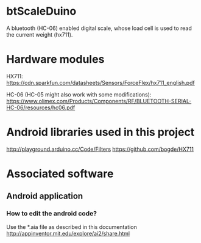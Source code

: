 # btScaleDuino
A bluetooth (HC-06) enabled digital scale, whose load cell is used to read the current weight (hx711).

# Hardware modules
HX711: https://cdn.sparkfun.com/datasheets/Sensors/ForceFlex/hx711_english.pdf

HC-06 (HC-05 might also work with some modifications): https://www.olimex.com/Products/Components/RF/BLUETOOTH-SERIAL-HC-06/resources/hc06.pdf

# Android libraries used in this project
http://playground.arduino.cc/Code/Filters
https://github.com/bogde/HX711

# Associated software
## Android application
### How to edit the android code? 
Use the *.aia file as described in this documentation http://appinventor.mit.edu/explore/ai2/share.html
